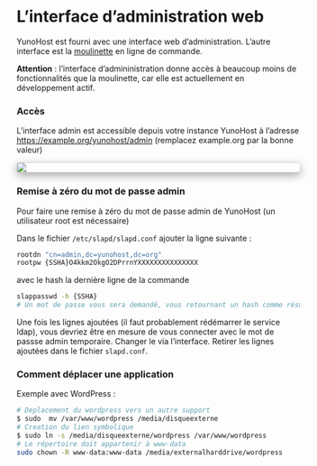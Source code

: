 # L’interface d’administration web

YunoHost est fourni avec une interface web d’administration. L’autre interface est la [moulinette](/moulinette_fr) en ligne de commande.

**Attention** : l’interface d’admininistration donne accès à beaucoup moins de fonctionnalités que la moulinette, car elle est actuellement en développement actif.

### Accès
L’interface admin est accessible depuis votre instance YunoHost à l’adresse https://example.org/yunohost/admin (remplacez example.org par la bonne valeur)

<div class="text-center" style="max-width:100%;border-radius: 5px;border: 1px solid rgba(0,0,0,0.15);box-shadow: 0 5px 15px rgba(0,0,0,0.35);">
<img src="https://yunohost.org/images/manage.png" style="max-width:100%;">
</div>

### Remise à zéro du mot de passe admin
Pour faire une remise à zéro du mot de passe admin de YunoHost (un utilisateur root est nécessaire)

Dans le fichier `/etc/slapd/slapd.conf` ajouter la ligne suivante :
```bash
rootdn "cn=admin,dc=yunohost,dc=org"
rootpw {SSHA}O4kkm2OkgO2DPrrnYXXXXXXXXXXXXXXX
```

avec le hash la dernière ligne de la commande
```bash
slappasswd -h {SSHA}
# Un mot de passe vous sera demandé, vous retournant un hash comme résultat
```

Une fois les lignes ajoutées (il faut probablement rédémarrer le service ldap), vous devriez être en mesure de vous connecter avec le mot de passse admin temporaire. Changer le via l’interface. Retirer les lignes ajoutées dans le fichier `slapd.conf`.

### Comment déplacer une application
Exemple avec WordPress :
```bash
# Deplacement du wordpress vers un autre support
$ sudo  mv /var/www/wordpress /media/disqueexterne 
# Creation du lien symbolique
$ sudo ln -s /media/disqueexterne/wordpress /var/www/wordpress
# Le répertoire doit appartenir à www-data
sudo chown -R www-data:www-data /media/externalharddrive/wordpress
```